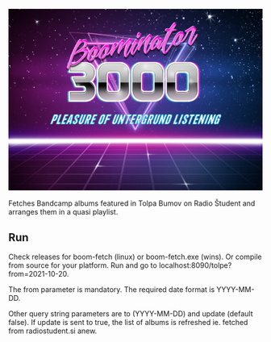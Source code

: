 ![](static/boominator-pleasure.png)

Fetches Bandcamp albums featured in Tolpa Bumov on Radio Študent and arranges them in a quasi playlist.


## Run

Check releases for boom-fetch (linux) or boom-fetch.exe (wins). Or compile from source for your platform. Run and go to localhost:8090/tolpe?from=2021-10-20.

The from parameter is mandatory. The required date format is YYYY-MM-DD.

Other query string parameters are to (YYYY-MM-DD) and update (default false). If update is sent to true, the list of albums is refreshed ie. fetched from radiostudent.si anew.
